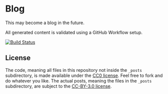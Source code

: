 Blog
===============

This may become a blog in the future.

All generated content is validated using a GitHub Workflow setup.

[![Build Status](https://github.com/urdh/blog/workflows/Check%20for%20broken%20links/badge.svg)](https://github.com/urdh/blog/actions)

## License

The code, meaning all files in this repository not inside the `_posts`
subdirectory, is made available under the [CC0 license][cc0]. Feel free to
fork and do whatever you like. The actual posts, meaning the files in
the `_posts` subdirectory, are subject to the [CC-BY-3.0 license][ccby3].

[cc0]: http://creativecommons.org/publicdomain/zero/1.0/
[ccby3]: http://creativecommons.org/licenses/by/3.0/deed.sv
